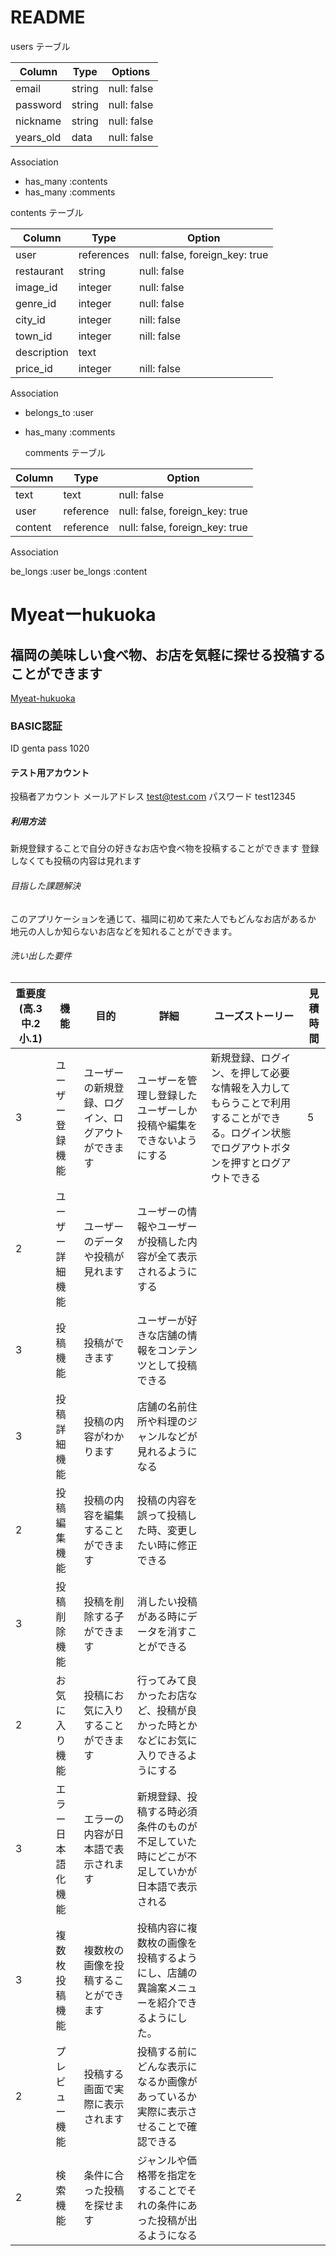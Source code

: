 # README

users  テーブル

| Column    | Type   | Options     |
| --------- | ------ | ------------|
| email     | string | null: false |
| password  | string | null: false |
| nickname  | string | null: false |
| years_old | data   | null: false |

  Association

  - has_many :contents
  - has_many :comments

  contents テーブル

| Column        | Type       | Option                         |
| ------------- | ---------- | ------------------------------ |
| user          | references | null: false, foreign_key: true |
| restaurant    | string     | null: false                    |
| image_id      | integer    | null: false                    | 
| genre_id      | integer    | null: false                    |
| city_id       | integer    | nill: false                    |
| town_id       | integer    | nill: false                    |
| description   | text       |                                |
| price_id      | integer    | nill: false                    |


  Association

- belongs_to :user
- has_many :comments

  comments テーブル


| Column    | Type      | Option                         |
| --------- | --------- | ------------------------------ |
| text      | text      | null: false                    |
| user      | reference | null: false, foreign_key: true |
| content   | reference | null: false, foreign_key: true |

   Association

   be_longs :user
   be_longs :content


# Myeatーhukuoka
 ## 福岡の美味しい食べ物、お店を気軽に探せる投稿することができます
 [Myeat-hukuoka](http://3.114.131.61/ "Myeat-hukuoka")
### BASIC認証
  ID genta
  pass 1020
  #### テスト用アカウント
  投稿者アカウント
    メールアドレス test@test.com
    パスワード  test12345
  ##### 利用方法
  新規登録することで自分の好きなお店や食べ物を投稿することができます
  登録しなくても投稿の内容は見れます
  ###### 目指した課題解決
  このアプリケーションを通じて、福岡に初めて来た人でもどんなお店があるか
  地元の人しか知らないお店などを知れることができます。
  ###### 洗い出した要件

  | 重要度(高.3中.2小.1) |機能           | 目的                                       | 詳細 | ユーズストーリー | 見積時間 |
  | ------------------ |--------------| ------------------------------------------ | --- | ------------- | ------- |
  | 3                  | ユーザー登録機能  | ユーザーの新規登録、ログイン、ログアウトができます | ユーザーを管理し登録したユーザーしか投稿や編集をできないようにする | 新規登録、ログイン、を押して必要な情報を入力してもらうことで利用することができる。ログイン状態でログアウトボタンを押すとログアウトできる | 5 |
  | 2                  | ユーザー詳細機能  | ユーザーのデータや投稿が見れます                | ユーザーの情報やユーザーが投稿した内容が全て表示されるようにする
  | 3                  | 投稿機能         | 投稿ができます                               | ユーザーが好きな店舗の情報をコンテンツとして投稿できる
  | 3                  | 投稿詳細機能      | 投稿の内容がわかります                        | 店舗の名前住所や料理のジャンルなどが見れるようになる
  | 2                  | 投稿編集機能      | 投稿の内容を編集することができます              | 投稿の内容を誤って投稿した時、変更したい時に修正できる
  | 3                  | 投稿削除機能      | 投稿を削除する子ができます                     | 消したい投稿がある時にデータを消すことができる
  | 2                  | お気に入り機能    | 投稿にお気に入りすることができます              | 行ってみて良かったお店など、投稿が良かった時とかなどにお気に入りできるようにする 
  | 3                  | エラー日本語化機能 | エラーの内容が日本語で表示されます              | 新規登録、投稿する時必須条件のものが不足していた時にどこが不足していかが日本語で表示される
  | 3                  | 複数枚投稿機能    | 複数枚の画像を投稿することができます             | 投稿内容に複数枚の画像を投稿するようにし、店舗の異論案メニューを紹介できるようにした。
  | 2                  | プレビュー機能    | 投稿する画面で実際に表示されます                | 投稿する前にどんな表示になるか画像があっているか実際に表示させることで確認できる
  | 2                  | 検索機能         | 条件に合った投稿を探せます                     | ジャンルや価格帯を指定をすることでそれの条件にあった投稿が出るようになる


